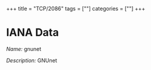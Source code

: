 +++
title = "TCP/2086"
tags = [""]
categories = [""]
+++

# IANA Data

_Name:_ gnunet

_Description:_ GNUnet

